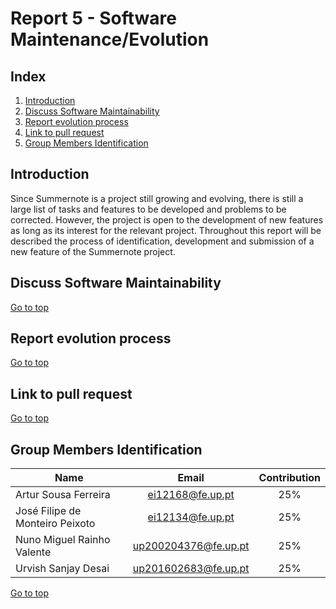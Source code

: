 <a name="TOP"> </a>
# Report 5 - Software Maintenance/Evolution 

## Index
1. [Introduction](#Introduction)
2. [Discuss Software Maintainability](#DiscussSoftwareMaintainability)
3. [Report evolution process](#Reportevolutionprocess)
4. [Link to pull request](#Linktopullrequest)
5. [Group Members Identification](#Group)

<a name="Introduction"> </a>
## Introduction

Since Summernote is a project still growing and evolving, there is still 
a large list of tasks and features to be developed and problems to be corrected. 
However, the project is open to the development of new features as long 
as its interest for the relevant project. Throughout this report will 
be described the process of identification, development and submission 
of a new feature of the Summernote project.

<a name="DiscussSoftwareMaintainability"> </a>
## Discuss Software Maintainability

[Go to top](#TOP)
<a name="Reportevolutionprocess">
## Report evolution process

[Go to top](#TOP)
<a name="Linktopullrequest"> </a>
## Link to pull request


[Go to top](#TOP)
<a name="Group"> </a>
## Group Members Identification 

|               Name              |         Email        | Contribution |
|---------------------------------|:--------------------:|:------------:|
| Artur Sousa Ferreira            | ei12168@fe.up.pt     |      25%     |
| José Filipe de Monteiro Peixoto | ei12134@fe.up.pt     |      25%     |
| Nuno Miguel Rainho Valente      | up200204376@fe.up.pt |      25%     |
| Urvish Sanjay Desai             | up201602683@fe.up.pt |      25%     |

[Go to top](#TOP)

